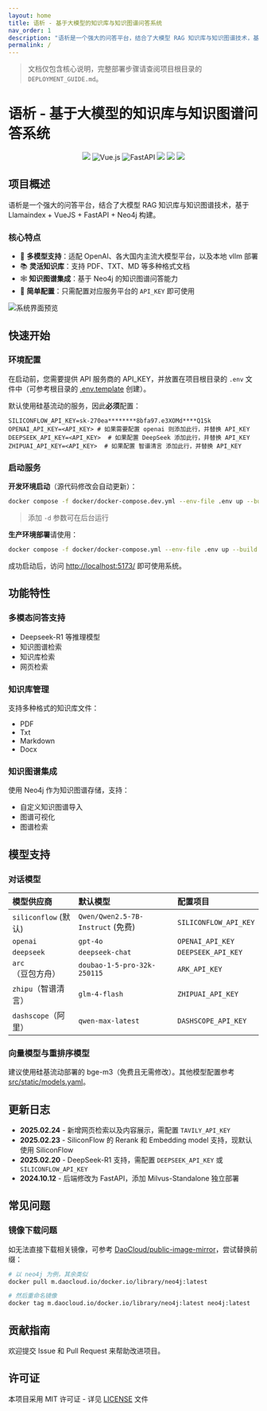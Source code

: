 ```yaml
---
layout: home
title: 语析 - 基于大模型的知识库与知识图谱问答系统
nav_order: 1
description: "语析是一个强大的问答平台，结合了大模型 RAG 知识库与知识图谱技术，基于 Llamaindex + VueJS + FastAPI + Neo4j 构建。"
permalink: /
---
```


> 文档仅包含核心说明，完整部署步骤请查阅项目根目录的 `DEPLOYMENT_GUIDE.md`。

# 语析 - 基于大模型的知识库与知识图谱问答系统

<div align="center">

![](https://img.shields.io/badge/Docker-2496ED?style=flat&logo=docker&logoColor=ffffff)
![Vue.js](https://img.shields.io/badge/vuejs-%2335495e.svg?style=flat&logo=vuedotjs&logoColor=%234FC08D)
![FastAPI](https://img.shields.io/badge/FastAPI-005571?style=flat&logo=fastapi)
![](https://img.shields.io/github/issues/xerrors/Yuxi-Know?color=F48D73)
![](https://img.shields.io/github/license/bitcookies/winrar-keygen.svg?logo=github)
![](https://img.shields.io/github/stars/xerrors/Yuxi-Know)

</div>

## 项目概述

语析是一个强大的问答平台，结合了大模型 RAG 知识库与知识图谱技术，基于 Llamaindex + VueJS + FastAPI + Neo4j 构建。

### 核心特点

- 🤖 **多模型支持**：适配 OpenAI、各大国内主流大模型平台，以及本地 vllm 部署
- 📚 **灵活知识库**：支持 PDF、TXT、MD 等多种格式文档
- 🕸️ **知识图谱集成**：基于 Neo4j 的知识图谱问答能力
- 🚀 **简单配置**：只需配置对应服务平台的 `API_KEY` 即可使用

![系统界面预览](https://github.com/user-attachments/assets/75010511-4ac5-4924-8268-fea9a589839c)

## 快速开始

### 环境配置

在启动前，您需要提供 API 服务商的 API_KEY，并放置在项目根目录的 `.env` 文件中（可参考根目录的 [.env.template](../.env.template) 创建）。

默认使用硅基流动的服务，因此**必须**配置：

```env
SILICONFLOW_API_KEY=sk-270ea********8bfa97.e3XOMd****Q1Sk
OPENAI_API_KEY=<API_KEY> # 如果需要配置 openai 则添加此行，并替换 API_KEY
DEEPSEEK_API_KEY=<API_KEY>  # 如果配置 DeepSeek 添加此行，并替换 API_KEY
ZHIPUAI_API_KEY=<API_KEY>  # 如果配置 智谱清言 添加此行，并替换 API_KEY
```

### 启动服务

**开发环境启动**（源代码修改会自动更新）：

```bash
docker compose -f docker/docker-compose.dev.yml --env-file .env up --build
```

> 添加 `-d` 参数可在后台运行

**生产环境部署**请使用：

```bash
docker compose -f docker/docker-compose.yml --env-file .env up --build -d
```

成功启动后，访问 [http://localhost:5173/](http://localhost:5173/) 即可使用系统。

## 功能特性

### 多模态问答支持

- Deepseek-R1 等推理模型
- 知识图谱检索
- 知识库检索
- 网页检索

### 知识库管理

支持多种格式的知识库文件：
- PDF
- Txt
- Markdown
- Docx

### 知识图谱集成

使用 Neo4j 作为知识图谱存储，支持：
- 自定义知识图谱导入
- 图谱可视化
- 图谱检索

## 模型支持

### 对话模型

| 模型供应商             | 默认模型                            | 配置项目                                       |
| :--------------------- | :---------------------------------- | :--------------------------------------------- |
| `siliconflow` (默认) | `Qwen/Qwen2.5-7B-Instruct` (免费) | `SILICONFLOW_API_KEY`                        |
| `openai`             | `gpt-4o`                          | `OPENAI_API_KEY`                             |
| `deepseek`           | `deepseek-chat`                   | `DEEPSEEK_API_KEY`                           |
| `arc`（豆包方舟）    | `doubao-1-5-pro-32k-250115`       | `ARK_API_KEY`                                |
| `zhipu`（智谱清言）  | `glm-4-flash`                     | `ZHIPUAI_API_KEY`                            |
| `dashscope`（阿里）  | `qwen-max-latest`                 | `DASHSCOPE_API_KEY`                          |

### 向量模型与重排序模型

建议使用硅基流动部署的 bge-m3（免费且无需修改）。其他模型配置参考 [src/static/models.yaml](src/static/models.yaml)。

## 更新日志

- **2025.02.24** - 新增网页检索以及内容展示，需配置 `TAVILY_API_KEY`
- **2025.02.23** - SiliconFlow 的 Rerank 和 Embedding model 支持，现默认使用 SiliconFlow
- **2025.02.20** - DeepSeek-R1 支持，需配置 `DEEPSEEK_API_KEY` 或 `SILICONFLOW_API_KEY`
- **2024.10.12** - 后端修改为 FastAPI，添加 Milvus-Standalone 独立部署

## 常见问题

### 镜像下载问题

如无法直接下载相关镜像，可参考 [DaoCloud/public-image-mirror](https://github.com/DaoCloud/public-image-mirror?tab=readme-ov-file#%E5%BF%AB%E9%80%9F%E5%BC%80%E5%A7%8B)，尝试替换前缀：

```bash
# 以 neo4j 为例，其余类似
docker pull m.daocloud.io/docker.io/library/neo4j:latest

# 然后重命名镜像
docker tag m.daocloud.io/docker.io/library/neo4j:latest neo4j:latest
```

## 贡献指南

欢迎提交 Issue 和 Pull Request 来帮助改进项目。

## 许可证

本项目采用 MIT 许可证 - 详见 [LICENSE](LICENSE) 文件 
